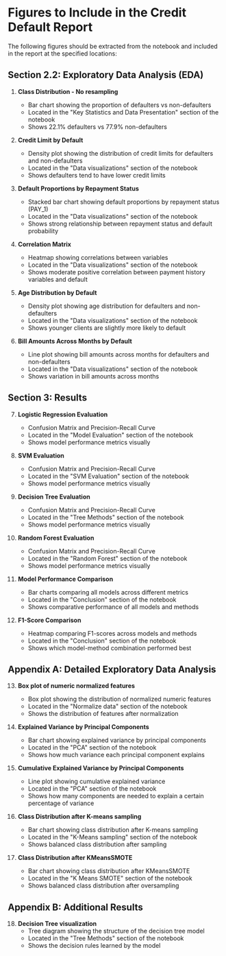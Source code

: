 # Figures to Include in the Credit Default Report

The following figures should be extracted from the notebook and included in the report at the specified locations:

## Section 2.2: Exploratory Data Analysis (EDA)

1. **Class Distribution - No resampling**
   - Bar chart showing the proportion of defaulters vs non-defaulters
   - Located in the "Key Statistics and Data Presentation" section of the notebook
   - Shows 22.1% defaulters vs 77.9% non-defaulters

2. **Credit Limit by Default**
   - Density plot showing the distribution of credit limits for defaulters and non-defaulters
   - Located in the "Data visualizations" section of the notebook
   - Shows defaulters tend to have lower credit limits

3. **Default Proportions by Repayment Status**
   - Stacked bar chart showing default proportions by repayment status (PAY_1)
   - Located in the "Data visualizations" section of the notebook
   - Shows strong relationship between repayment status and default probability

4. **Correlation Matrix**
   - Heatmap showing correlations between variables
   - Located in the "Data visualizations" section of the notebook
   - Shows moderate positive correlation between payment history variables and default

5. **Age Distribution by Default**
   - Density plot showing age distribution for defaulters and non-defaulters
   - Located in the "Data visualizations" section of the notebook
   - Shows younger clients are slightly more likely to default

6. **Bill Amounts Across Months by Default**
   - Line plot showing bill amounts across months for defaulters and non-defaulters
   - Located in the "Data visualizations" section of the notebook
   - Shows variation in bill amounts across months

## Section 3: Results

7. **Logistic Regression Evaluation**
   - Confusion Matrix and Precision-Recall Curve
   - Located in the "Model Evaluation" section of the notebook
   - Shows model performance metrics visually

8. **SVM Evaluation**
   - Confusion Matrix and Precision-Recall Curve
   - Located in the "SVM Evaluation" section of the notebook
   - Shows model performance metrics visually

9. **Decision Tree Evaluation**
   - Confusion Matrix and Precision-Recall Curve
   - Located in the "Tree Methods" section of the notebook
   - Shows model performance metrics visually

10. **Random Forest Evaluation**
    - Confusion Matrix and Precision-Recall Curve
    - Located in the "Random Forest" section of the notebook
    - Shows model performance metrics visually

11. **Model Performance Comparison**
    - Bar charts comparing all models across different metrics
    - Located in the "Conclusion" section of the notebook
    - Shows comparative performance of all models and methods

12. **F1-Score Comparison**
    - Heatmap comparing F1-scores across models and methods
    - Located in the "Conclusion" section of the notebook
    - Shows which model-method combination performed best

## Appendix A: Detailed Exploratory Data Analysis

13. **Box plot of numeric normalized features**
    - Box plot showing the distribution of normalized numeric features
    - Located in the "Normalize data" section of the notebook
    - Shows the distribution of features after normalization

14. **Explained Variance by Principal Components**
    - Bar chart showing explained variance by principal components
    - Located in the "PCA" section of the notebook
    - Shows how much variance each principal component explains

15. **Cumulative Explained Variance by Principal Components**
    - Line plot showing cumulative explained variance
    - Located in the "PCA" section of the notebook
    - Shows how many components are needed to explain a certain percentage of variance

16. **Class Distribution after K-means sampling**
    - Bar chart showing class distribution after K-means sampling
    - Located in the "K-Means sampling" section of the notebook
    - Shows balanced class distribution after sampling

17. **Class Distribution after KMeansSMOTE**
    - Bar chart showing class distribution after KMeansSMOTE
    - Located in the "K Means SMOTE" section of the notebook
    - Shows balanced class distribution after oversampling

## Appendix B: Additional Results

18. **Decision Tree visualization**
    - Tree diagram showing the structure of the decision tree model
    - Located in the "Tree Methods" section of the notebook
    - Shows the decision rules learned by the model
